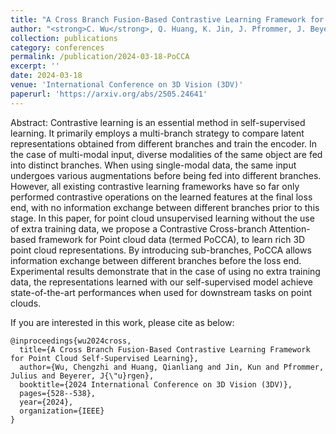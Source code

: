 ```yaml
---
title: "A Cross Branch Fusion-Based Contrastive Learning Framework for Point Cloud Self-supervised Learning"
author: "<strong>C. Wu</strong>, Q. Huang, K. Jin, J. Pfrommer, J. Beyerer"
collection: publications
category: conferences
permalink: /publication/2024-03-18-PoCCA
excerpt: ''
date: 2024-03-18
venue: 'International Conference on 3D Vision (3DV)'
paperurl: 'https://arxiv.org/abs/2505.24641'
---
```


Abstract: Contrastive learning is an essential method in self-supervised learning. It primarily employs a multi-branch strategy to compare latent representations obtained from different branches and train the encoder. In the case of multi-modal input, diverse modalities of the same object are fed into distinct branches. When using single-modal data, the same input undergoes various augmentations before being fed into different branches. However, all existing contrastive learning frameworks have so far only performed contrastive operations on the learned features at the final loss end, with no information exchange between different branches prior to this stage. In this paper, for point cloud unsupervised learning without the use of extra training data, we propose a Contrastive Cross-branch Attention-based framework for Point cloud data (termed PoCCA), to learn rich 3D point cloud representations. By introducing sub-branches, PoCCA allows information exchange between different branches before the loss end. Experimental results demonstrate that in the case of using no extra training data, the representations learned with our self-supervised model achieve state-of-the-art performances when used for downstream tasks on point clouds.


If you are interested in this work, please cite as below:

```text
@inproceedings{wu2024cross,
  title={A Cross Branch Fusion-Based Contrastive Learning Framework for Point Cloud Self-Supervised Learning},
  author={Wu, Chengzhi and Huang, Qianliang and Jin, Kun and Pfrommer, Julius and Beyerer, J{\"u}rgen},
  booktitle={2024 International Conference on 3D Vision (3DV)},
  pages={528--538},
  year={2024},
  organization={IEEE}
}
```
